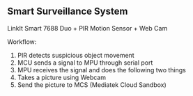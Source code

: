 ## Smart Surveillance System

LinkIt Smart 7688 Duo + PIR Motion Sensor + Web Cam

Workflow:

1. PIR detects suspicious object movement
2. MCU sends a signal to MPU through serial port
3. MPU receives the signal and does the following two things
  1. Takes a picture using Webcam
  2. Send the picture to MCS (Mediatek Cloud Sandbox)
